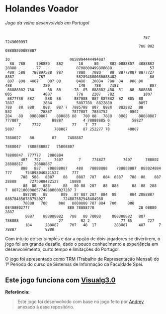 # Holandes Voador 
###### Jogo da velha desenvolvido em Portugol
```
                                                              787                                        7249000957                      
                                                            788 882                                    08888800088887                    
                                                                         10                           0858994444494887                   
  88  788     798880   882       18     80     882 0888807  4888882   28888         77                8708800499888088                 57
 480  588   788897588  887      7880   7880    88  88777887 8877727  8887           787              582894880080088482               88 
 887  888  4887    087 88       8488   28884  788  84   888 88      488              289             148    788    7182              887 
 88888882 788      88  88      78  85  088882 488  81   88  888888   885              4887           778    2207   782             1807  
 8877788  882     888  88      887088  887 887882  82  885  88        7887             2884           5887788  8822880            8857   
788   88  888    888   887 7  7885788  887  8888   882882   88          882             78887         7877887  7884752          0802     
284   88   88888887    888885 88   780 88   7888   8882     88888887 777887               88887         4 78888885 0          58827      
      7     7727              77    7  77     2                      5887                  788887       87 252277 78        48887        
                                                                                             7888027    88        87     7488887         
                                                                                               7880047   7888888887   75008807           
                                                                                                 78880847  777777   2080884              
       487   757      7407       7     774827        7407      788802                               28888817     20888887                
       888   887   788888887    488   78888888    788888887  088024884                        777      754098040821527      777          
       788  588   8887    88    8887  787   884  0887   788  88    887                       28888      7275088422127     18888          
        88  88   888      88   80 88  287   88  888      88  88  288                          7  887210000885774888000027287 7           
        887780   88      889   87 887 287  884  88      884 2888887                     088784850788758027        724887582548484988     
        78888   788     888   8888088 787 884  788     888  08408802777                 888 78888778                    28 08880 2887    
         8887    888888882   788   88 78888     888888882   887  788888                  27        82 2              77 85       727     
         184      288887     707   48  17        288887     487      7                             78887             8888                        
```  

Com intuito de ser simples e dar a opção de dois jogadores se divertirem, o jogo foi um grande desafio, dado o pouco conhecimento e experiência em desenvolvimento, curto tempo e limitações do Portugol.

O jogo foi apresentado como TRM (Trabalho de Representação Mensal) do 1º Período do curso de Sistemas de Informação da Faculdade Spei.

## Este jogo funciona com [Visualg3.0](http://visualg3.com.br/)

**Referência:**
> Este jogo foi desenvolvido com base no jogo feito por [Andrey](andreywis@gmail.com) anexado à esse repositório.
